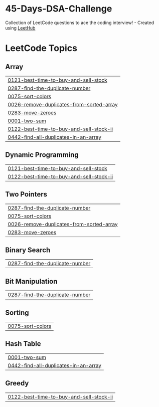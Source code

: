 # 45-Days-DSA-Challenge
Collection of LeetCode questions to ace the coding interview! - Created using [LeetHub](https://github.com/QasimWani/LeetHub)

<!---LeetCode Topics Start-->
# LeetCode Topics
## Array
|  |
| ------- |
| [0121-best-time-to-buy-and-sell-stock](https://github.com/rizzit11/45-Days-DSA-Challenge/tree/master/0121-best-time-to-buy-and-sell-stock) |
| [0287-find-the-duplicate-number](https://github.com/rizzit11/45-Days-DSA-Challenge/tree/master/0287-find-the-duplicate-number) |
| [0075-sort-colors](https://github.com/rizzit11/45-Days-DSA-Challenge/tree/master/0075-sort-colors) |
| [0026-remove-duplicates-from-sorted-array](https://github.com/rizzit11/45-Days-DSA-Challenge/tree/master/0026-remove-duplicates-from-sorted-array) |
| [0283-move-zeroes](https://github.com/rizzit11/45-Days-DSA-Challenge/tree/master/0283-move-zeroes) |
| [0001-two-sum](https://github.com/rizzit11/45-Days-DSA-Challenge/tree/master/0001-two-sum) |
| [0122-best-time-to-buy-and-sell-stock-ii](https://github.com/rizzit11/45-Days-DSA-Challenge/tree/master/0122-best-time-to-buy-and-sell-stock-ii) |
| [0442-find-all-duplicates-in-an-array](https://github.com/rizzit11/45-Days-DSA-Challenge/tree/master/0442-find-all-duplicates-in-an-array) |
## Dynamic Programming
|  |
| ------- |
| [0121-best-time-to-buy-and-sell-stock](https://github.com/rizzit11/45-Days-DSA-Challenge/tree/master/0121-best-time-to-buy-and-sell-stock) |
| [0122-best-time-to-buy-and-sell-stock-ii](https://github.com/rizzit11/45-Days-DSA-Challenge/tree/master/0122-best-time-to-buy-and-sell-stock-ii) |
## Two Pointers
|  |
| ------- |
| [0287-find-the-duplicate-number](https://github.com/rizzit11/45-Days-DSA-Challenge/tree/master/0287-find-the-duplicate-number) |
| [0075-sort-colors](https://github.com/rizzit11/45-Days-DSA-Challenge/tree/master/0075-sort-colors) |
| [0026-remove-duplicates-from-sorted-array](https://github.com/rizzit11/45-Days-DSA-Challenge/tree/master/0026-remove-duplicates-from-sorted-array) |
| [0283-move-zeroes](https://github.com/rizzit11/45-Days-DSA-Challenge/tree/master/0283-move-zeroes) |
## Binary Search
|  |
| ------- |
| [0287-find-the-duplicate-number](https://github.com/rizzit11/45-Days-DSA-Challenge/tree/master/0287-find-the-duplicate-number) |
## Bit Manipulation
|  |
| ------- |
| [0287-find-the-duplicate-number](https://github.com/rizzit11/45-Days-DSA-Challenge/tree/master/0287-find-the-duplicate-number) |
## Sorting
|  |
| ------- |
| [0075-sort-colors](https://github.com/rizzit11/45-Days-DSA-Challenge/tree/master/0075-sort-colors) |
## Hash Table
|  |
| ------- |
| [0001-two-sum](https://github.com/rizzit11/45-Days-DSA-Challenge/tree/master/0001-two-sum) |
| [0442-find-all-duplicates-in-an-array](https://github.com/rizzit11/45-Days-DSA-Challenge/tree/master/0442-find-all-duplicates-in-an-array) |
## Greedy
|  |
| ------- |
| [0122-best-time-to-buy-and-sell-stock-ii](https://github.com/rizzit11/45-Days-DSA-Challenge/tree/master/0122-best-time-to-buy-and-sell-stock-ii) |
<!---LeetCode Topics End-->